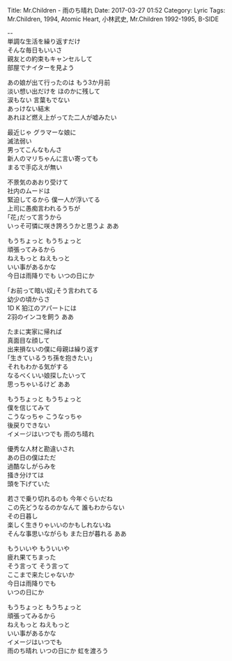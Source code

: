 Title: Mr.Children - 雨のち晴れ
Date: 2017-03-27 01:52
Category: Lyric
Tags: Mr.Children, 1994, Atomic Heart, 小林武史, Mr.Children 1992-1995, B-SIDE


--  
単調な生活を繰り返すだけ  
そんな毎日もいいさ  
親友との約束もキャンセルして  
部屋でナイターを見よう  
  
あの娘が出て行ったのは もう3か月前  
淡い想い出だけを ほのかに残して  
涙もない 言葉もでない  
あっけない結末  
あれほど燃え上がってた二人が嘘みたい  
  
最近じゃ グラマーな娘に  
滅法弱い  
男ってこんなもんさ  
新人のマリちゃんに言い寄っても  
まるで手応えが無い  
  
不景気のあおり受けて  
社内のムードは  
緊迫してるから 僕一人が浮いてる  
上司に愚痴言われるうちが  
｢花｣だって言うから  
いっそ可憐に咲き誇ろうかと思うよ ああ  
  
もうちょっと もうちょっと  
頑張ってみるから  
ねえもっと ねえもっと  
いい事があるかな  
今日は雨降りでも いつの日にか  
  
｢お前って暗い奴｣そう言われてる  
幼少の頃からさ  
1D K 狛江のアパートには  
2羽のインコを飼う ああ  
  
たまに実家に帰れば  
真面目な顔して  
出来損ないの僕に母親は繰り返す  
｢生きているうち孫を抱きたい｣  
それもわかる気がする  
なるべくいい娘探したいって  
思っちゃいるけど ああ  
  
もうちょっと もうちょっと  
僕を信じてみて  
こうなっちゃ こうなっちゃ  
後戻りできない  
イメージはいつでも 雨のち晴れ  
  
優秀な人材と勘違いされ  
あの日の僕はただ  
過酷なしがらみを  
掻き分けては  
頭を下げていた  
  
若さで乗り切れるのも 今年ぐらいだね  
この先どうなるのかなんて 誰もわからない  
その日暮し  
楽しく生きりゃいいのかもしれないね  
そんな事思いながらも また日が暮れる ああ  
  
もういいや もういいや  
疲れ果てちまった  
そう言って そう言って  
ここまで来たじゃないか  
今日は雨降りでも  
いつの日にか  
  
もうちょっと もうちょっと  
頑張ってみるから  
ねえもっと ねえもっと  
いい事があるかな  
イメージはいつでも  
雨のち晴れ いつの日にか 虹を渡ろう  
